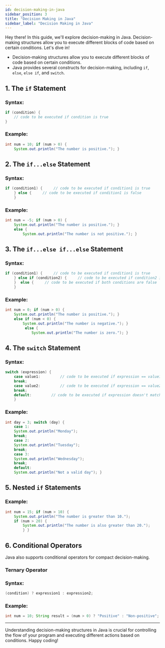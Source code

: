 ```yaml
---
id: decision-making-in-java
sidebar_position: 3
title: "Decision Making in Java"
sidebar_label: "Decision Making in Java"
---
```


Hey there! In this guide, we'll explore decision-making in Java. Decision-making structures allow you to execute different blocks of code based on certain conditions. Let's dive in!

* Decision-making structures allow you to execute different blocks of code based on certain conditions.
* Java provides several constructs for decision-making, including `if`, `else`, `else if`, and `switch`.

## 1. The `if` Statement

### Syntax:
```java
if (condition) {
    // code to be executed if condition is true
}
```
### Example:
```java
int num = 10; if (num > 0) {
    System.out.println("The number is positive."); }
```

## 2\. The `if...else` Statement

### Syntax:
```java
if (condition1) {     // code to be executed if condition1 is true 
    } else {     // code to be executed if condition1 is false 
    }
```

### Example:

```java
int num = -5; if (num > 0) {     
    System.out.println("The number is positive."); } 
    else {     
        System.out.println("The number is not positive."); }
```

## 3\. The `if...else if...else` Statement


### Syntax:

```java
if (condition1) {     // code to be executed if condition1 is true 
    } else if (condition2) {     // code to be executed if condition2 is true 
    }  else {     // code to be executed if both conditions are false 
    }
```

### Example:
```java
int num = 0; if (num > 0) {     
    System.out.println("The number is positive."); } 
    else if (num < 0) {     
        System.out.println("The number is negative."); }
         else {     
            System.out.println("The number is zero."); }
```

## 4\. The `switch` Statement


### Syntax:

```java
switch (expression) {     
    case value1:         // code to be executed if expression == value1
    break;     
    case value2:         // code to be executed if expression == value2         
    break;     
    default:         // code to be executed if expression doesn't match any case 
    }
```

### Example:

```java
int day = 3; switch (day) {     
    case 1:         
    System.out.println("Monday");         
    break;     
    case 2:         
    System.out.println("Tuesday");         
    break;     
    case 3:         
    System.out.println("Wednesday");         
    break;     
    default:         
    System.out.println("Not a valid day"); }
```

## 5\. Nested `if` Statements

### Example:

```java
int num = 15; if (num > 10) {     
    System.out.println("The number is greater than 10.");     
    if (num > 20) {         
        System.out.println("The number is also greater than 20.");     
        } }
```

## 6\. Conditional Operators


Java also supports conditional operators for compact decision-making.

### Ternary Operator

### Syntax:

```java
(condition) ? expression1 : expression2;
```

### Example:

```java
int num = 10; String result = (num > 0) ? "Positive" : "Non-positive"; System.out.println(result);
```

------

Understanding decision-making structures in Java is crucial for controlling the flow of your program and executing different actions based on conditions. Happy coding!